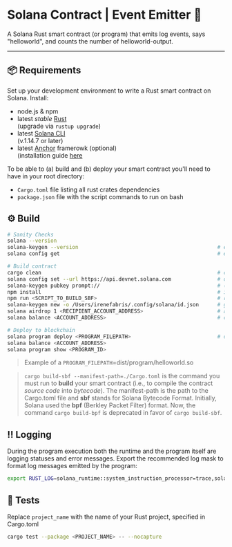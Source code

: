 # Solana Contract | Event Emitter :satellite:
A Solana Rust smart contract (or program) that emits log events, says "helloworld", and counts the number of helloworld-output.

---

## :package: Requirements
Set up your development environment to write a Rust smart contract on Solana. Install:

 - node.js & npm
 - latest *stable* [Rust](https://rustup.rs/) <br/>
   (upgrade via `rustup upgrade`)
 - latest [Solana CLI](https://docs.solana.com/cli/install-solana-cli-tools) <br/>
   (v.1.14.7 or later)
 - latest [Anchor](https://www.anchor-lang.com/) framerowk (optional) <br/>
   (installation guide [here](https://book.anchor-lang.com/getting_started/installation.html?search=#anchor)


To be able to (a) build and (b) deploy your smart contract you'll need to have in your root directory:

 - `Cargo.toml` file listing all rust crates dependencies
 - `package.json` file with the script commands to run on bash


## :gear: Build
```bash
# Sanity Checks
solana --version                                            
solana-keygen --version                                             # ensure keygen is installed
solana config get                                                   # ensure devnet path exists

# Build contract
cargo clean                                                         # clean up rust files
solana config set --url https://api.devnet.solana.com               # declare path to devnet
solana-keygen pubkey prompt://                                      # (optional) derive a pubkey from a seed phrase and a passphrase
npm install                                                         # install npm dependencies
npm run <SCRIPT_TO_BUILD_SBF>                                       # run a build script contained in package.json
solana-keygen new -o /Users/irenefabris/.config/solana/id.json      # generate new keypair and save it locally
solana airdrop 1 <RECIPIENT_ACCOUNT_ADDRESS>                        # airdrop devnet SOL to a wallet address
solana balance <ACCOUNT_ADDRESS>                                    # check account balance

# Deploy to blockchain
solana program deploy <PROGRAM_FILEPATH>                            # deploy to location of the program's shared object (the program binary .so)
solana balance <ACCOUNT_ADDRESS>  
solana program show <PROGRAM_ID>
```

> Example of a `PROGRAM_FILEPATH`=dist/program/helloworld.so

> `cargo build-sbf --manifest-path=./Cargo.toml` is the command you must run to **build** your smart contract (i.e., to compile the contract *source code* into *bytecode*). The manifest-path is the path to the Cargo.toml file and **sbf** stands for Solana Bytecode Format. Initially, Solana used the **bpf** (Berkley Packet Filter) format. Now, the command `cargo build-bpf` is deprecated in favor of `cargo build-sbf`.



## :bangbang: Logging
During the program execution both the runtime and the program itself are logging statuses and error messages. Export the recommended log mask to format log messages emitted by the program:
```bash
export RUST_LOG=solana_runtime::system_instruction_processor=trace,solana_runtime::message_processor=info,solana_bpf_loader=debug,solana_rbpf=debug
```


## :test_tube: Tests
Replace `project_name` with the name of your Rust project, specified in Cargo.toml
```bash
cargo test --package <PROJECT_NAME> -- --nocapture
```